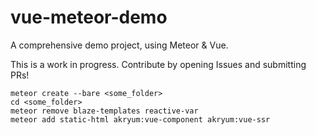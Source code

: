 # vue-meteor-demo
A comprehensive demo project, using Meteor &amp; Vue.

This is a work in progress. Contribute by opening Issues and submitting PRs!

```
meteor create --bare <some_folder>
cd <some_folder>
meteor remove blaze-templates reactive-var
meteor add static-html akryum:vue-component akryum:vue-ssr
```
